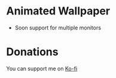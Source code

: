 # Animated Wallpaper
- Soon support for multiple monitors
# Donations
You can support me on [Ko-fi](https://ko-fi.com/suikoakari)
